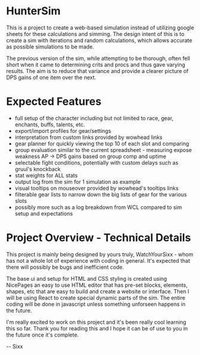 # HunterSim

This is a project to create a web-based simulation instead of utilizing google sheets for these calculations and simming. The design intent of this is to create a sim with iterations and random calculations, which allows accurate as possible simulations to be made.

The previous version of the sim, while attempting to be thorough, often fell short when it came to determining crits and procs and thus gave varying results. The aim is to reduce that variance and provide a clearer picture of DPS gains of one item over the next.

# Expected Features
- full setup of the character including but not limited to race, gear, enchants, buffs, talents, etc.
- export/import profiles for gear/settings
- interpretation from custom links provided by wowhead links
- gear planner for quickly viewing the top 10 of each slot and comparing
- group evaluation similar to the current spreadsheet - measuring expose weakness AP -> DPS gains based on group comp and uptime
- selectable fight conditions, potentially with custom delays such as gruul's knockback
- stat weights for ALL stats
- output log from the sim for 1 simulation as example
- visual tooltips on mouseover provided by wowhead's tooltips links
- filterable gear lists to narrow down the big lists of gear for the various slots
- possibly more such as a log breakdown from WCL compared to sim setup and expectations

# Project Overview - Technical Details
This project is mainly being designed by yours truly, WatchYourSixx - whom has not a whole lot of experience with coding in general. It's expected that there will possibly be bugs and inefficient code. 

The base ui and setup for HTML and CSS styling is created using NicePages an easy to use HTML editor that has pre-set blocks, elements, shapes, etc that are easy to build and create a website or interface. Then I will be using React to create special dynamic parts of the sim. The entire coding will be done in javascript unless something unforseen happens in the future.

I'm really excited to work on this project and it's been really cool learning this so far. Thank you for reading this and I hope it can be of use to you in the future once it's complete.

-- Sixx
